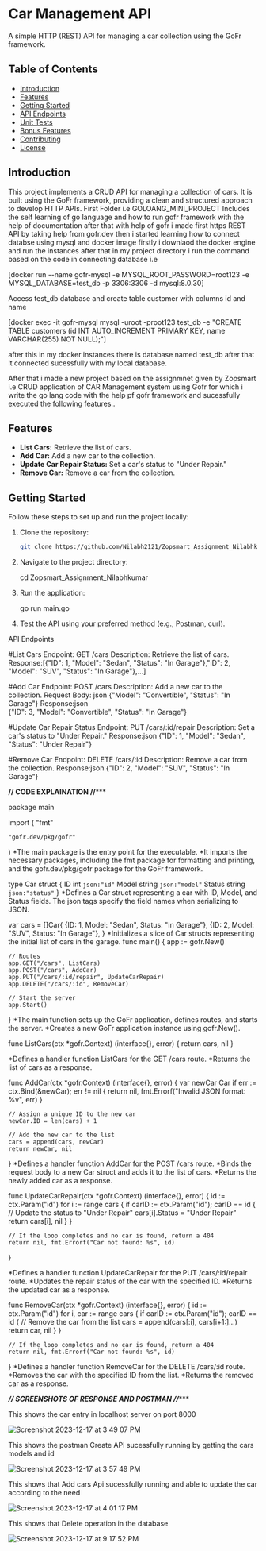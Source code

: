 # Car Management API

A simple HTTP (REST) API for managing a car collection using the GoFr framework.

## Table of Contents

- [Introduction](#introduction)
- [Features](#features)
- [Getting Started](#getting-started)
- [API Endpoints](#api-endpoints)
- [Unit Tests](#unit-tests)
- [Bonus Features](#bonus-features)
- [Contributing](#contributing)
- [License](#license)

## Introduction

This project implements a CRUD API for managing a collection of cars. It is built using the GoFr framework, providing a clean and structured approach to develop HTTP APIs.
First Folder i.e GOLOANG_MINI_PROJECT Includes the self learning of go language and how to run gofr framework with the help of documentation after that with help of gofr i made 
first https REST API by taking help from gofr.dev then i started learning how to connect databse using mysql and docker image firstly i downlaod the docker engine and run the 
instances after that in my project directory i run the command based on the code in connecting database i.e 

[docker run --name gofr-mysql -e MYSQL_ROOT_PASSWORD=root123 -e MYSQL_DATABASE=test_db -p 3306:3306 -d mysql:8.0.30]

Access test_db database and create table customer with columns id and name

[docker exec -it gofr-mysql mysql -uroot -proot123 test_db -e "CREATE TABLE customers (id INT AUTO_INCREMENT PRIMARY KEY, name VARCHAR(255) NOT NULL);"]

after this in my docker instances there is database named test_db after that it connected sucessfully with my local database. 

After that i made a new project based on the assignmnet given by Zopsmart i.e CRUD application of CAR Management system using Gofr for which i write the go lang code
with the help pf gofr framework and sucessfully executed the following features..

## Features

- **List Cars:** Retrieve the list of cars.
- **Add Car:** Add a new car to the collection.
- **Update Car Repair Status:** Set a car's status to "Under Repair."
- **Remove Car:** Remove a car from the collection.

## Getting Started

Follow these steps to set up and run the project locally:

1. Clone the repository:

   ```bash
   git clone https://github.com/Nilabh2121/Zopsmart_Assignment_Nilabhkumar.git
   
2. Navigate to the project directory:

    cd Zopsmart_Assignment_Nilabhkumar

3. Run the application:

    go run main.go

   
4. Test the API using your preferred method (e.g., Postman, curl).

API Endpoints



#List Cars 
   Endpoint: GET /cars
   Description: Retrieve the list of cars.
   Response:[{"ID": 1, "Model": "Sedan", "Status": "In Garage"},"ID": 2, "Model": "SUV", "Status": "In Garage"},...]

   
#Add Car 
   Endpoint: POST /cars 
   Description: Add a new car to the collection. 
   Request Body: json 
   {"Model": "Convertible", "Status": "In Garage"} 
   Response:json  
   {"ID": 3, "Model": "Convertible", "Status": "In Garage"} 

   
#Update Car Repair Status
   Endpoint: PUT /cars/:id/repair
   Description: Set a car's status to "Under Repair."
   Response:json
   {"ID": 1, "Model": "Sedan", "Status": "Under Repair"}


   
#Remove Car
   Endpoint: DELETE /cars/:id
   Description: Remove a car from the collection.
   Response:json
   {"ID": 2, "Model": "SUV", "Status": "In Garage"}





   


**********// CODE EXPLAINATION //*************

package main

import (
	"fmt"

	"gofr.dev/pkg/gofr"
)
*The main package is the entry point for the executable.
*It imports the necessary packages, including the fmt package for formatting and printing, and the gofr.dev/pkg/gofr package for the GoFr framework.

type Car struct {
	ID     int    `json:"id"`
	Model  string `json:"model"`
	Status string `json:"status"`
}
*Defines a Car struct representing a car with ID, Model, and Status fields. The json tags specify the field names when serializing to JSON.

var cars = []Car{
	{ID: 1, Model: "Sedan", Status: "In Garage"},
	{ID: 2, Model: "SUV", Status: "In Garage"},
}
*Initializes a slice of Car structs representing the initial list of cars in the garage.
func main() {
	app := gofr.New()

	// Routes
	app.GET("/cars", ListCars)
	app.POST("/cars", AddCar)
	app.PUT("/cars/:id/repair", UpdateCarRepair)
	app.DELETE("/cars/:id", RemoveCar)

	// Start the server
	app.Start()
}
*The main function sets up the GoFr application, defines routes, and starts the server.
*Creates a new GoFr application instance using gofr.New().

func ListCars(ctx *gofr.Context) (interface{}, error) {
	return cars, nil
}

*Defines a handler function ListCars for the GET /cars route.
*Returns the list of cars as a response.

func AddCar(ctx *gofr.Context) (interface{}, error) {
	var newCar Car
	if err := ctx.Bind(&newCar); err != nil {
		return nil, fmt.Errorf("Invalid JSON format: %v", err)
	}

	// Assign a unique ID to the new car
	newCar.ID = len(cars) + 1

	// Add the new car to the list
	cars = append(cars, newCar)
	return newCar, nil
}
*Defines a handler function AddCar for the POST /cars route.
*Binds the request body to a new Car struct and adds it to the list of cars.
*Returns the newly added car as a response.

func UpdateCarRepair(ctx *gofr.Context) (interface{}, error) {
	id := ctx.Param("id")
	for i := range cars {
		if carID := ctx.Param("id"); carID == id {
			// Update the status to "Under Repair"
			cars[i].Status = "Under Repair"
			return cars[i], nil
		}
	}

	// If the loop completes and no car is found, return a 404
	return nil, fmt.Errorf("Car not found: %s", id)
}

*Defines a handler function UpdateCarRepair for the PUT /cars/:id/repair route.
*Updates the repair status of the car with the specified ID.
*Returns the updated car as a response.

func RemoveCar(ctx *gofr.Context) (interface{}, error) {
	id := ctx.Param("id")
	for i, car := range cars {
		if carID := ctx.Param("id"); carID == id {
			// Remove the car from the list
			cars = append(cars[:i], cars[i+1:]...)
			return car, nil
		}
	}

	// If the loop completes and no car is found, return a 404
	return nil, fmt.Errorf("Car not found: %s", id)
}
*Defines a handler function RemoveCar for the DELETE /cars/:id route.
*Removes the car with the specified ID from the list.
*Returns the removed car as a response.








***********// SCREENSHOTS OF RESPONSE AND POSTMAN //**************

This shows the car entry in localhost server on port 8000


![Screenshot 2023-12-17 at 3 49 07 PM](https://github.com/Nilabh2121/Zopsmart_Assignment_Nilabhkumar/assets/74805255/57b62e0a-90ef-44f6-b21d-9fd3395c66bf)


This shows the postman Create API sucessfully running by getting the cars models and id 


![Screenshot 2023-12-17 at 3 57 49 PM](https://github.com/Nilabh2121/Zopsmart_Assignment_Nilabhkumar/assets/74805255/cef03cde-3ac1-401d-b44d-bf437584710a)


This shows that Add cars Api sucessfully running and able to update the car according to the need


![Screenshot 2023-12-17 at 4 01 17 PM](https://github.com/Nilabh2121/Zopsmart_Assignment_Nilabhkumar/assets/74805255/109d1d62-f737-4e1b-b68f-07c3a7fd8092)


This shows that Delete operation in the database


![Screenshot 2023-12-17 at 9 17 52 PM](https://github.com/Nilabh2121/Zopsmart_Assignment_Nilabhkumar/assets/74805255/d6e85699-5c3a-4743-a2d8-aa58e4c582e6)




  

